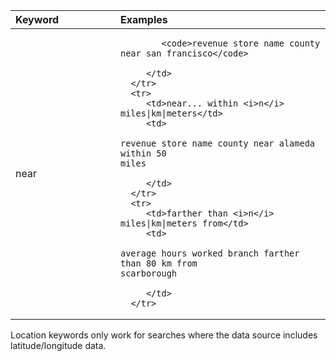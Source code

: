 <table>
   <colgroup>
      <col style="width:25%" />
      <col style="width:50%" />
   </colgroup>
   <thead class="thead" style="text-align:left;">
      <tr>
         <th class="entry cellrowborder">Keyword</th>
         <th class="entry cellrowborder">Examples</th>
      </tr>
   </thead>
   <tbody class="tbody">
      <tr>
         <td>near</td>
         <td>

            <code>revenue store name county near san francisco</code>

         </td>
      </tr>
      <tr>
         <td>near... within <i>n</i> miles|km|meters</td>
         <td>

  <code>revenue store name county near alameda within 50 miles</code>

         </td>
      </tr>
      <tr>
         <td>farther than <i>n</i> miles|km|meters from</td>
         <td>

<code>average hours worked branch farther than 80 km from scarborough</code>

         </td>
      </tr>
   </tbody>
</table>
<p>Location keywords only work for searches where the data source includes latitude/longitude data.</p>
